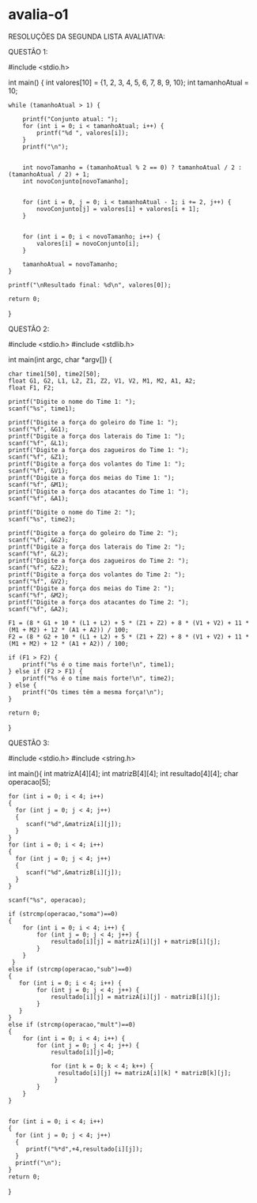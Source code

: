 # avalia-o1
RESOLUÇÕES DA SEGUNDA LISTA AVALIATIVA:

QUESTÃO 1:

#include <stdio.h>

int main() {
    int valores[10] = {1, 2, 3, 4, 5, 6, 7, 8, 9, 10};
    int tamanhoAtual = 10;

    while (tamanhoAtual > 1) {
        
        printf("Conjunto atual: ");
        for (int i = 0; i < tamanhoAtual; i++) {
            printf("%d ", valores[i]);
        }
        printf("\n");

        
        int novoTamanho = (tamanhoAtual % 2 == 0) ? tamanhoAtual / 2 : (tamanhoAtual / 2) + 1;
        int novoConjunto[novoTamanho];

        
        for (int i = 0, j = 0; i < tamanhoAtual - 1; i += 2, j++) {
            novoConjunto[j] = valores[i] + valores[i + 1];
        }

        
        for (int i = 0; i < novoTamanho; i++) {
            valores[i] = novoConjunto[i];
        }

        tamanhoAtual = novoTamanho;
    }

    printf("\nResultado final: %d\n", valores[0]);

    return 0;
}




QUESTÃO 2:


#include <stdio.h>
#include <stdlib.h>


int main(int argc, char *argv[]) {


    char time1[50], time2[50];
    float G1, G2, L1, L2, Z1, Z2, V1, V2, M1, M2, A1, A2;
    float F1, F2;

    printf("Digite o nome do Time 1: ");
    scanf("%s", time1);

    printf("Digite a força do goleiro do Time 1: ");
    scanf("%f", &G1);
    printf("Digite a força dos laterais do Time 1: ");
    scanf("%f", &L1);
    printf("Digite a força dos zagueiros do Time 1: ");
    scanf("%f", &Z1);
    printf("Digite a força dos volantes do Time 1: ");
    scanf("%f", &V1);
    printf("Digite a força dos meias do Time 1: ");
    scanf("%f", &M1);
    printf("Digite a força dos atacantes do Time 1: ");
    scanf("%f", &A1);

    printf("Digite o nome do Time 2: ");
    scanf("%s", time2);

    printf("Digite a força do goleiro do Time 2: ");
    scanf("%f", &G2);
    printf("Digite a força dos laterais do Time 2: ");
    scanf("%f", &L2);
    printf("Digite a força dos zagueiros do Time 2: ");
    scanf("%f", &Z2);
    printf("Digite a força dos volantes do Time 2: ");
    scanf("%f", &V2);
    printf("Digite a força dos meias do Time 2: ");
    scanf("%f", &M2);
    printf("Digite a força dos atacantes do Time 2: ");
    scanf("%f", &A2);

    F1 = (8 * G1 + 10 * (L1 + L2) + 5 * (Z1 + Z2) + 8 * (V1 + V2) + 11 * (M1 + M2) + 12 * (A1 + A2)) / 100;
    F2 = (8 * G2 + 10 * (L1 + L2) + 5 * (Z1 + Z2) + 8 * (V1 + V2) + 11 * (M1 + M2) + 12 * (A1 + A2)) / 100;

    if (F1 > F2) {
        printf("%s é o time mais forte!\n", time1);
    } else if (F2 > F1) {
        printf("%s é o time mais forte!\n", time2);
    } else {
        printf("Os times têm a mesma força!\n");
    }

    return 0;
}

QUESTÃO 3:


#include <stdio.h>
#include <string.h>


int main(){
    int matrizA[4][4];
    int matrizB[4][4];
    int resultado[4][4];
    char operacao[5];
    
    for (int i = 0; i < 4; i++)
    {
      for (int j = 0; j < 4; j++)
      {
         scanf("%d",&matrizA[i][j]);
      }
    }
    for (int i = 0; i < 4; i++)
    {
      for (int j = 0; j < 4; j++)
      {
         scanf("%d",&matrizB[i][j]);
      }
    }

    scanf("%s", operacao);

    if (strcmp(operacao,"soma")==0)
    {
        for (int i = 0; i < 4; i++) {
            for (int j = 0; j < 4; j++) {
                resultado[i][j] = matrizA[i][j] + matrizB[i][j];
            }
        }
     }
    else if (strcmp(operacao,"sub")==0)
    {
       for (int i = 0; i < 4; i++) {
            for (int j = 0; j < 4; j++) {
                resultado[i][j] = matrizA[i][j] - matrizB[i][j];
            }
       }
    }
    else if (strcmp(operacao,"mult")==0)
    {
        for (int i = 0; i < 4; i++) {
            for (int j = 0; j < 4; j++) {
                resultado[i][j]=0;
                
                for (int k = 0; k < 4; k++) {
                  resultado[i][j] += matrizA[i][k] * matrizB[k][j];
                 }
            }
        }
    }
    
    
    for (int i = 0; i < 4; i++)
    {
      for (int j = 0; j < 4; j++)
      {
         printf("%*d",+4,resultado[i][j]);
      }
      printf("\n");
    }
    return 0;
}
